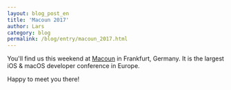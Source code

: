 ```yaml
---
layout: blog_post_en
title: 'Macoun 2017'
author: Lars
category: blog
permalink: /blog/entry/macoun_2017.html
---
```


You'll find us this weekend at [Macoun](https://macoun.de) in Frankfurt, Germany. It is the largest iOS & macOS developer conference in Europe.

Happy to meet you there!